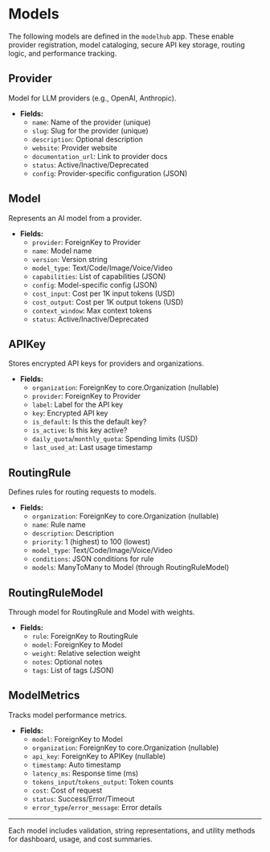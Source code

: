 # Models

The following models are defined in the `modelhub` app. These enable provider registration, model cataloging, secure API key storage, routing logic, and performance tracking.

## Provider
Model for LLM providers (e.g., OpenAI, Anthropic).
- **Fields:**
  - `name`: Name of the provider (unique)
  - `slug`: Slug for the provider (unique)
  - `description`: Optional description
  - `website`: Provider website
  - `documentation_url`: Link to provider docs
  - `status`: Active/Inactive/Deprecated
  - `config`: Provider-specific configuration (JSON)

## Model
Represents an AI model from a provider.
- **Fields:**
  - `provider`: ForeignKey to Provider
  - `name`: Model name
  - `version`: Version string
  - `model_type`: Text/Code/Image/Voice/Video
  - `capabilities`: List of capabilities (JSON)
  - `config`: Model-specific config (JSON)
  - `cost_input`: Cost per 1K input tokens (USD)
  - `cost_output`: Cost per 1K output tokens (USD)
  - `context_window`: Max context tokens
  - `status`: Active/Inactive/Deprecated

## APIKey
Stores encrypted API keys for providers and organizations.
- **Fields:**
  - `organization`: ForeignKey to core.Organization (nullable)
  - `provider`: ForeignKey to Provider
  - `label`: Label for the API key
  - `key`: Encrypted API key
  - `is_default`: Is this the default key?
  - `is_active`: Is this key active?
  - `daily_quota`/`monthly_quota`: Spending limits (USD)
  - `last_used_at`: Last usage timestamp

## RoutingRule
Defines rules for routing requests to models.
- **Fields:**
  - `organization`: ForeignKey to core.Organization (nullable)
  - `name`: Rule name
  - `description`: Description
  - `priority`: 1 (highest) to 100 (lowest)
  - `model_type`: Text/Code/Image/Voice/Video
  - `conditions`: JSON conditions for rule
  - `models`: ManyToMany to Model (through RoutingRuleModel)

## RoutingRuleModel
Through model for RoutingRule and Model with weights.
- **Fields:**
  - `rule`: ForeignKey to RoutingRule
  - `model`: ForeignKey to Model
  - `weight`: Relative selection weight
  - `notes`: Optional notes
  - `tags`: List of tags (JSON)

## ModelMetrics
Tracks model performance metrics.
- **Fields:**
  - `model`: ForeignKey to Model
  - `organization`: ForeignKey to core.Organization (nullable)
  - `api_key`: ForeignKey to APIKey (nullable)
  - `timestamp`: Auto timestamp
  - `latency_ms`: Response time (ms)
  - `tokens_input`/`tokens_output`: Token counts
  - `cost`: Cost of request
  - `status`: Success/Error/Timeout
  - `error_type`/`error_message`: Error details

---

Each model includes validation, string representations, and utility methods for dashboard, usage, and cost summaries.
